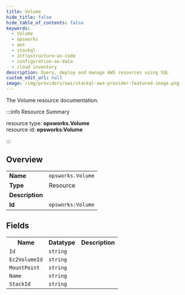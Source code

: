 ```yaml
---
title: Volume
hide_title: false
hide_table_of_contents: false
keywords:
  - Volume
  - opsworks
  - aws
  - stackql
  - infrastructure-as-code
  - configuration-as-data
  - cloud inventory
description: Query, deploy and manage AWS resources using SQL
custom_edit_url: null
image: /img/providers/aws/stackql-aws-provider-featured-image.png
---
```

The Volume resource documentation.

:::info Resource Summary

<div class="row">
<div class="providerDocColumn">
<span>resource type:&nbsp;<b>opsworks.Volume</b></span><br />
<span>resource id:&nbsp;<b>opsworks:Volume</b></span><br />
</div>
</div>

:::

## Overview
<table><tbody>
<tr><td><b>Name</b></td><td><code>opsworks.Volume</code></td></tr>
<tr><td><b>Type</b></td><td>Resource</td></tr>
<tr><td><b>Description</b></td><td></td></tr>
<tr><td><b>Id</b></td><td><code>opsworks:Volume</code></td></tr>
</tbody></table>

## Fields
<table><tbody>
<tr><th>Name</th><th>Datatype</th><th>Description</th></tr>
<tr><td><code>Id</code></td><td><code>string</code></td><td></td></tr><tr><td><code>Ec2VolumeId</code></td><td><code>string</code></td><td></td></tr><tr><td><code>MountPoint</code></td><td><code>string</code></td><td></td></tr><tr><td><code>Name</code></td><td><code>string</code></td><td></td></tr><tr><td><code>StackId</code></td><td><code>string</code></td><td></td></tr>
</tbody></table>